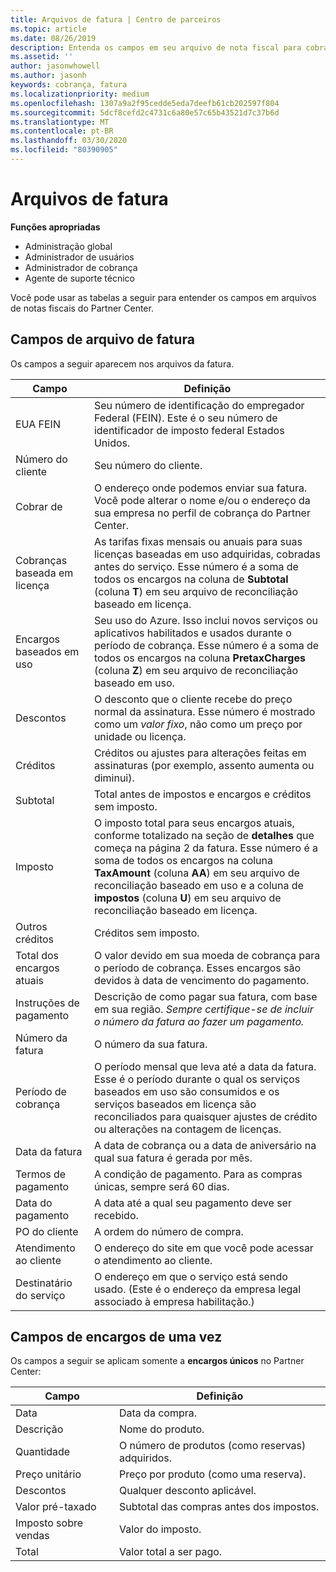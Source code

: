 ```yaml
---
title: Arquivos de fatura | Centro de parceiros
ms.topic: article
ms.date: 08/26/2019
description: Entenda os campos em seu arquivo de nota fiscal para cobrança do Partner Center.
ms.assetid: ''
author: jasonwhowell
ms.author: jasonh
keywords: cobrança, fatura
ms.localizationpriority: medium
ms.openlocfilehash: 1307a9a2f95cedde5eda7deefb61cb202597f804
ms.sourcegitcommit: 5dcf8cefd2c4731c6a80e57c65b43521d7c37b6d
ms.translationtype: MT
ms.contentlocale: pt-BR
ms.lasthandoff: 03/30/2020
ms.locfileid: "80390905"
---
```

# <a name="invoice-files"></a>Arquivos de fatura

**Funções apropriadas**
-   Administração global
-   Administrador de usuários
-   Administrador de cobrança
-   Agente de suporte técnico

Você pode usar as tabelas a seguir para entender os campos em arquivos de notas fiscais do Partner Center.

## <a name="invoice-file-fields"></a>Campos de arquivo de fatura

Os campos a seguir aparecem nos arquivos da fatura.

| Campo | Definição |
| ----- | ---------- |
| EUA FEIN | Seu número de identificação do empregador Federal (FEIN). Este é o seu número de identificador de imposto federal Estados Unidos. |
| Número do cliente | Seu número do cliente. |
| Cobrar de | O endereço onde podemos enviar sua fatura. Você pode alterar o nome e/ou o endereço da sua empresa no perfil de cobrança do Partner Center. |
| Cobranças baseada em licença | As tarifas fixas mensais ou anuais para suas licenças baseadas em uso adquiridas, cobradas antes do serviço. Esse número é a soma de todos os encargos na coluna de **Subtotal** (coluna **T**) em seu arquivo de reconciliação baseado em licença. |
| Encargos baseados em uso | Seu uso do Azure. Isso inclui novos serviços ou aplicativos habilitados e usados durante o período de cobrança. Esse número é a soma de todos os encargos na coluna **PretaxCharges** (coluna **Z**) em seu arquivo de reconciliação baseado em uso. |
| Descontos | O desconto que o cliente recebe do preço normal da assinatura. Esse número é mostrado como um *valor fixo*, não como um preço por unidade ou licença. |
| Créditos | Créditos ou ajustes para alterações feitas em assinaturas (por exemplo, assento aumenta ou diminui). |
| Subtotal | Total antes de impostos e encargos e créditos sem imposto. |
| Imposto | O imposto total para seus encargos atuais, conforme totalizado na seção de **detalhes** que começa na página 2 da fatura. Esse número é a soma de todos os encargos na coluna **TaxAmount** (coluna **AA**) em seu arquivo de reconciliação baseado em uso e a coluna de **impostos** (coluna **U**) em seu arquivo de reconciliação baseado em licença. |
| Outros créditos | Créditos sem imposto. |
| Total dos encargos atuais | O valor devido em sua moeda de cobrança para o período de cobrança. Esses encargos são devidos à data de vencimento do pagamento. |
| Instruções de pagamento | Descrição de como pagar sua fatura, com base em sua região. *Sempre certifique-se de incluir o número da fatura ao fazer um pagamento.* |
| Número da fatura | O número da sua fatura. |
| Período de cobrança | O período mensal que leva até a data da fatura. Esse é o período durante o qual os serviços baseados em uso são consumidos e os serviços baseados em licença são reconciliados para quaisquer ajustes de crédito ou alterações na contagem de licenças. |
| Data da fatura | A data de cobrança ou a data de aniversário na qual sua fatura é gerada por mês. |
| Termos de pagamento | A condição de pagamento. Para as compras únicas, sempre será 60 dias. |
| Data do pagamento | A data até a qual seu pagamento deve ser recebido. |
| PO do cliente | A ordem do número de compra. |
| Atendimento ao cliente | O endereço do site em que você pode acessar o atendimento ao cliente. |
| Destinatário do serviço | O endereço em que o serviço está sendo usado. (Este é o endereço da empresa legal associado à empresa habilitação.) |

## <a name="one-time-charges-fields"></a>Campos de encargos de uma vez

Os campos a seguir se aplicam somente a **encargos únicos** no Partner Center:

| Campo | Definição |
| ----- | ---------- |
| Data | Data da compra. |
| Descrição | Nome do produto. |
| Quantidade | O número de produtos (como reservas) adquiridos. |
| Preço unitário | Preço por produto (como uma reserva). |
| Descontos | Qualquer desconto aplicável. |
| Valor pré-taxado | Subtotal das compras antes dos impostos. |
| Imposto sobre vendas | Valor do imposto. |
| Total | Valor total a ser pago. |
